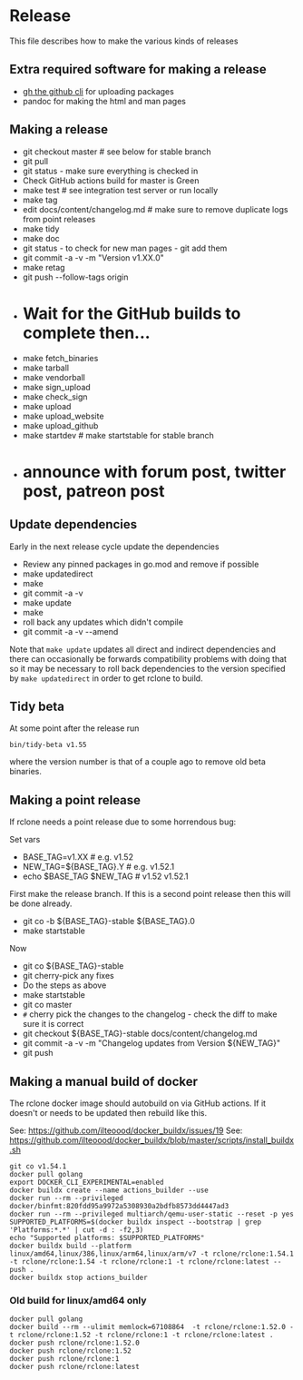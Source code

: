 # Release

This file describes how to make the various kinds of releases

## Extra required software for making a release

  * [gh the github cli](https://github.com/cli/cli) for uploading packages
  * pandoc for making the html and man pages

## Making a release

  * git checkout master # see below for stable branch
  * git pull
  * git status - make sure everything is checked in
  * Check GitHub actions build for master is Green
  * make test # see integration test server or run locally
  * make tag
  * edit docs/content/changelog.md # make sure to remove duplicate logs from point releases
  * make tidy
  * make doc
  * git status - to check for new man pages - git add them
  * git commit -a -v -m "Version v1.XX.0"
  * make retag
  * git push --follow-tags origin
  * # Wait for the GitHub builds to complete then...
  * make fetch_binaries
  * make tarball
  * make vendorball
  * make sign_upload
  * make check_sign
  * make upload
  * make upload_website
  * make upload_github
  * make startdev # make startstable for stable branch
  * # announce with forum post, twitter post, patreon post

## Update dependencies

Early in the next release cycle update the dependencies

  * Review any pinned packages in go.mod and remove if possible
  * make updatedirect
  * make
  * git commit -a -v
  * make update
  * make
  * roll back any updates which didn't compile
  * git commit -a -v --amend

Note that `make update` updates all direct and indirect dependencies
and there can occasionally be forwards compatibility problems with
doing that so it may be necessary to roll back dependencies to the
version specified by `make updatedirect` in order to get rclone to
build.

## Tidy beta

At some point after the release run

    bin/tidy-beta v1.55

where the version number is that of a couple ago to remove old beta binaries.

## Making a point release

If rclone needs a point release due to some horrendous bug:

Set vars

  * BASE_TAG=v1.XX          # e.g. v1.52
  * NEW_TAG=${BASE_TAG}.Y   # e.g. v1.52.1
  * echo $BASE_TAG $NEW_TAG # v1.52 v1.52.1

First make the release branch.  If this is a second point release then
this will be done already.

  * git co -b ${BASE_TAG}-stable ${BASE_TAG}.0
  * make startstable

Now

  * git co ${BASE_TAG}-stable
  * git cherry-pick any fixes
  * Do the steps as above
  * make startstable
  * git co master
  * `#` cherry pick the changes to the changelog - check the diff to make sure it is correct
  * git checkout ${BASE_TAG}-stable docs/content/changelog.md
  * git commit -a -v -m "Changelog updates from Version ${NEW_TAG}"
  * git push

## Making a manual build of docker

The rclone docker image should autobuild on via GitHub actions.  If it doesn't
or needs to be updated then rebuild like this.

See: https://github.com/ilteoood/docker_buildx/issues/19
See: https://github.com/ilteoood/docker_buildx/blob/master/scripts/install_buildx.sh

```
git co v1.54.1
docker pull golang
export DOCKER_CLI_EXPERIMENTAL=enabled
docker buildx create --name actions_builder --use
docker run --rm --privileged docker/binfmt:820fdd95a9972a5308930a2bdfb8573dd4447ad3
docker run --rm --privileged multiarch/qemu-user-static --reset -p yes
SUPPORTED_PLATFORMS=$(docker buildx inspect --bootstrap | grep 'Platforms:*.*' | cut -d : -f2,3)
echo "Supported platforms: $SUPPORTED_PLATFORMS"
docker buildx build --platform linux/amd64,linux/386,linux/arm64,linux/arm/v7 -t rclone/rclone:1.54.1 -t rclone/rclone:1.54 -t rclone/rclone:1 -t rclone/rclone:latest --push .
docker buildx stop actions_builder
```

### Old build for linux/amd64 only

```
docker pull golang
docker build --rm --ulimit memlock=67108864  -t rclone/rclone:1.52.0 -t rclone/rclone:1.52 -t rclone/rclone:1 -t rclone/rclone:latest .
docker push rclone/rclone:1.52.0
docker push rclone/rclone:1.52
docker push rclone/rclone:1
docker push rclone/rclone:latest
```
